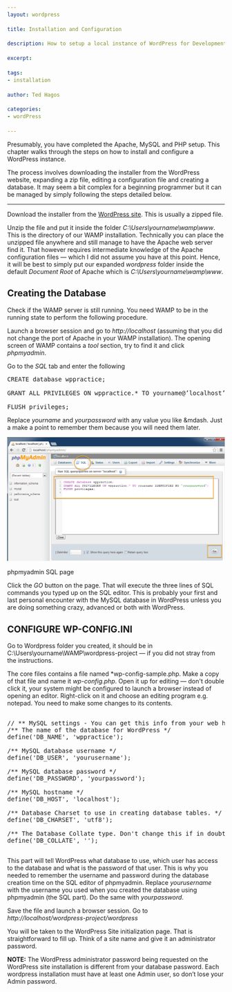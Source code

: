 ```yaml
---
layout: wordpress

title: Installation and Configuration

description: How to setup a local instance of WordPress for Development. You must have Apache, MySQL and PHP installed already before proceeding with this 

excerpt: 

tags:
- installation

author: Ted Hagos

categories:
- wordPress

---
```


Presumably, you have completed the Apache, MySQL and PHP setup. This chapter walks through the steps on how to install and configure a WordPress instance.

The process involves downloading the installer from the WordPress website, expanding a zip file, editing a configuration file and creating a database. It may seem a bit complex for a beginning programmer but it can be managed by simply following the steps detailed below.

***

Download the installer from the [WordPress site](http://wordpress.org/download/). This is usually a zipped file.

Unzip the file and put it inside the folder *C:\Users\yourname\wamp\www*. This is the directory of our WAMP installation. Technically you can place the unzipped file anywhere and still manage to have the Apache web server find it. That however requires intermediate knowledge of the Apache configuration files &mdash; which I did not assume you have at this point. Hence, it will be best to simply put our expanded *wordpress* folder inside the default *Document Root* of Apache which is *C:\Users\yourname\wamp\www*.


## Creating the Database

Check if the WAMP server is still running. You need WAMP to be in the running state to perform the following procedure.

Launch a browser session and go to *http://localhost* (assuming that you did not change the port of Apache in your WAMP installation). The opening screen of WAMP contains a *tool* section, try to find it and click *phpmyadmin*. 

Go to the *SQL* tab and enter the following

<pre class="codeblock">
CREATE database wppractice;

GRANT ALL PRIVILEGES ON wppractice.* TO yourname@’localhost’ IDENTIFIED BY 'yourpassword';

FLUSH privileges;
</pre>

Replace *yourname* and *yourpassword* with any value you like &mdash. Just a make a point to remember them because you will need them later.

![PHPMyAdmin SQL Page](/img/wordpress/phpmyadmin-sql.png)
<div id='lst'>phpmyadmin SQL page</div>

Click the *GO* button on the page. That will execute the three lines of SQL commands you typed up on the SQL editor. This is probably your first and last personal encounter with the MySQL database in WordPress unless you are doing something crazy, advanced or both with WordPress.

## CONFIGURE WP-CONFIG.INI

Go to Wordpress folder you created, it should be in C:\Users\yourname\WAMP\wordpress-project &mdash; if you did not stray from the instructions.

The core files contains a file named *wp-config-sample.php. Make a copy of that file and name it *wp-config.php*. Open it up for editing &mdash; don't double click it, your system might be configured to launch a browser instead of opening an editor. Right-click on it and choose an editing program e.g. notepad. You need to make some changes to its contents.


<pre class="codeblock">

// ** MySQL settings - You can get this info from your web host ** //
/** The name of the database for WordPress */
define('DB_NAME', 'wppractice');

/** MySQL database username */
define('DB_USER', 'yourusername');

/** MySQL database password */
define('DB_PASSWORD', 'yourpassword');

/** MySQL hostname */
define('DB_HOST', 'localhost');

/** Database Charset to use in creating database tables. */
define('DB_CHARSET', 'utf8');

/** The Database Collate type. Don't change this if in doubt. */
define('DB_COLLATE', '');

</pre>

This part will tell WordPress what database to use, which user has access to the database and what is the password of that user. This is why you needed to remember the username and password during the database creation time on the SQL editor of phpmyadmin. Replace *yourusername* with the username you used when you created the database using phpmyadmin (the SQL part). Do the same with *yourpassword*.

Save the file and launch a browser session. Go to *http://localhost/wordpress-project/wordpress* 

You will be taken to the WordPress Site initialization page. That is straightforward to fill up. Think of a site name and give it an administrator password.

<aside>

**NOTE:** The WordPress administrator password being requested on the WordPress site installation is different from your database password. Each wordpress installation must have at least one Admin user, so don’t lose your Admin password.

</aside>